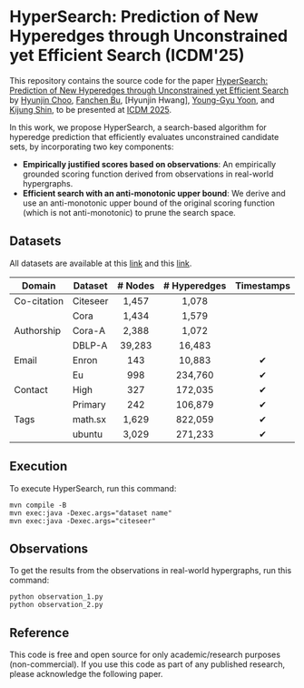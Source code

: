 # HyperSearch: Prediction of New Hyperedges through Unconstrained yet Efficient Search (ICDM'25)

This repository contains the source code for the paper [HyperSearch: Prediction of New Hyperedges through Unconstrained yet Efficient Search]() by [Hyunjin Choo](https://github.com/jin-choo/), [Fanchen Bu](https://bokveizen.github.io/), [Hyunjin Hwang], [Young-Gyu Yoon](https://nica.kaist.ac.kr/), and [Kijung Shin](https://kijungs.github.io/), to be presented at [ICDM 2025](https://www3.cs.stonybrook.edu/~icdm2025/).

In this work, we propose HyperSearch, a search-based algorithm for hyperedge prediction that efficiently evaluates unconstrained candidate sets, by incorporating two key components:
* **Empirically justified scores based on observations**: An empirically grounded scoring function derived from observations in real-world hypergraphs.
* **Efficient search with an anti-monotonic upper bound**: We derive and use an anti-monotonic upper bound of the original scoring function (which is not anti-monotonic) to prune the search space.

## Datasets

All datasets are available at this [link](https://www.cs.cornell.edu/~arb/data/) and this [link](https://github.com/HyunjinHwn/SIGIR22-AHP).

| Domain       | Dataset    |   # Nodes  | # Hyperedges | Timestamps |
|--------------|------------|:----------:|:------------:|:----------:|
| Co-citation  | Citeseer   |    1,457   |    1,078     |            |
|              | Cora       |    1,434   |   1,579      |            |
| Authorship   | Cora-A     |    2,388   |    1,072     |            |
|              | DBLP-A     |    39,283  |   16,483     |            |
| Email        | Enron      |    143     |    10,883    |     ✔     |
|              | Eu         |    998     |   234,760    |     ✔     |
| Contact      | High       |    327     |   172,035    |     ✔     |
|              | Primary    |    242     |   106,879    |    ✔      |
| Tags         | math.sx    |   1,629    |   822,059    |     ✔     |
|              | ubuntu     |   3,029    |   271,233    |    ✔      |

## Execution

To execute HyperSearch, run this command:

```
mvn compile -B
mvn exec:java -Dexec.args="dataset name"
mvn exec:java -Dexec.args="citeseer"
```

## Observations

To get the results from the observations in real-world hypergraphs, run this command:

```
python observation_1.py
python observation_2.py
```

## Reference

This code is free and open source for only academic/research purposes (non-commercial). If you use this code as part of any published research, please acknowledge the following paper.
```
```

